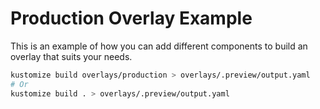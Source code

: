 # Production Overlay Example

This is an example of how you can add different components to build an overlay that suits your needs.

```bash
kustomize build overlays/production > overlays/.preview/output.yaml
# Or
kustomize build . > overlays/.preview/output.yaml
```
